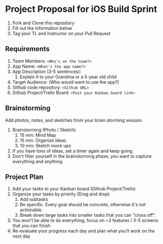 # Project Proposal for iOS Build Sprint

1. Fork and Clone this repository
2. Fill out the information below
3. Tag your TL and Instructor on your Pull Request

## Requirements

1. Team Members: `<Who's on the team?>`
2. App Name: `<What's the app name?>`
3. App Description (3-5 sentences):
    1. Explain it to your Grandma or a 5-year old child
4. Target Audience: (Who would want to use the app?)
5. Github code repository: `<Github URL>`
6. Github Project/Trello Board: `<Post your Kanban board link>`

## Brainstorming

Add photos, notes, and sketches from your brain storming session. 

1. Brainstorming (Photo / Sketch)
    1. 15 min: Mind Map 
    2. 15 min: Organize ideas
    3. 10 min: Sketch mock ups 
2. If you have tons of ideas, set a timer again and keep going.
3. Don't filter yourself in the brainstorming phase, you want to capture everything and anything

## Project Plan
1. Add your tasks to your Kanban board (Github Project/Trello)
2. Organize your tasks by priority (Drag and drop)
    1. Add subtasks
    2. Be specific. Every goal should be concrete, otherwise it's not actionable. 
    3. Break down large tasks into smaller tasks that you can "cross off".
3. You won't be able to do everything, focus on ~3 features / 3-5 screens that you can finish
4. Re-evaluate your progress each day and plan what you'll work on the next day
